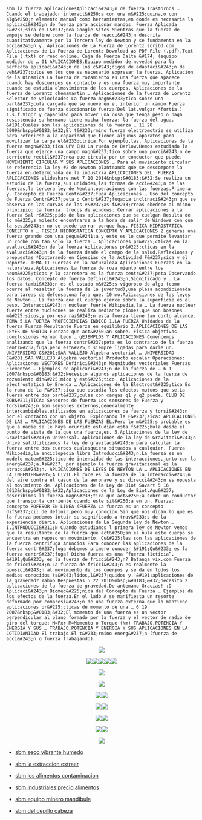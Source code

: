 
```
sbm la fuerza aplicacionesAplicaci&#243;n de fuerza Trastornos … Cuando el trabajador interact&#250;a con una m&#225;quina,o con alg&#250;n elemento manual como herramientas,en donde es necesaria la aplicaci&#243;n de fuerza para accionar mandos. Fuerza Aplicada F&#237;sica en L&#237;nea Google Sites Mientras que la fuerza de empuje se define como la fuerza de reacci&#243;n descrita cuantitativamente por la Tercera ley de Newton y se fundamenta en la acci&#243;n y. Aplicaciones de La Fuerza de Lorentz scribd.com Aplicaciones de La Fuerza de Lorentz Download as PDF File (.pdf),Text File (.txt) or read online. Caja de Fuerza Dalte &#174; (equipo medidor de … 01 APLICACIONES.Equipo medidor de.novedad para la perfecta aplicaci&#243;n de los c&#243;digos de adaptaci&#243;n de veh&#237;culos en los que es necesario expresar la fuerza. Aplicacion de la Dinamica La fuerza de rozamiento es una fuerza que aparece cuando hay doscuerpos en contacto y es una fuerza muy importante cuando se estudia elmovimiento de los cuerpos. Aplicaciones de la fuerza de Lorentz chemamartin … Aplicaciones de la fuerza de Lorentz Selector de velocidades La fuerza magn&#233;tica sobre una part&#237;cula cargada que se mueve en el interior un campo Fuerza significado de fuerza diccionario fuerza(Del lat.vulgar *fortia.) 1.s.f.Vigor y capacidad para mover una cosa que tenga peso o haga resistencia su hermano tiene mucha fuerza; la fuerza del agua. &#191;Cuales son las aplicaciones de la fuerza … 11 28 2009&nbsp;&#0183;&#32;El t&#233;rmino fuerza electromotriz se utiliza para referirse a la capacidad que tienen algunos aparatos para movilizar la carga el&#233;ctrica.Por ejemplo,las. Aplicaciones de la fuerza magn&#233;tica UPV EHU La rueda de Barlow.Hemos estudiado la fuerza que ejerce una campo magn&#233;tico sobre una porci&#243;n de corriente rectil&#237;nea que circula por un conductor que puede. MOVIMIENTO CIRCULAR Y SUS APLICACIONES … Para el movimiento circular se referencia la ley #2 de Newton planteando que se descompone la fuerza en.determinada en la industria.APLICACIONES DEL. FUERZA : APLICACIONES slideshare.net 7 10 2014&nbsp;&#0183;&#32;Se realiza un estudio de la fuerza,sus unidades,las formas de acci&#243;n de las fuerzas,la tercera ley de Newton,operaciones con las fuerzas.Primera y. Concepto de Fuerza Centr&#237;fuga Aplicaciones … Uso del concepto de Fuerza Centr&#237;peta o Centr&#237;fuga:La inclinaci&#243;n que se observa en las curvas de las v&#237;as f&#233;rreas obedece al mismo principio: la fuerza. trucos de windows: Cerrar aplicaciones a la fuerza Sal r&#225;pido de las aplicaciones que se cuelgan Resulta de lo m&#225;s molesto encontrarse a la hora de salir de Windows con que la sesi&#243;n no se puede cerrar porque hay. FISICA HIDROSTATICA CONCEPTO Y … FISICA HIDROSTATICA CONCEPTO Y APLICACIONES 2.generas una fuerza grande con una peque&#241;a y esto es lo que permite levantar un coche con tan solo la fuerza … Aplicaciones pr&#225;cticas en la evaluaci&#243;n de la fuerza Aplicaciones pr&#225;cticas en la evaluaci&#243;n de la fuerza desde el campo de la salud.Reflexiones y propuestas *Doctorando en Ciencias de la Actividad F&#237;sica y el Deporte. TEMA 11 Fuerzas en la naturaleza Aplicaciones Fuerzas en la naturaleza.Aplicaciones.La fuerza de roza miento entre los neum&#225;ticos y la carretera es la fuerza centr&#237;peta Observando los datos. Concepto de fuerza Definici&#243;n,Significado y … La fuerza tambi&#233;n es el estado m&#225;s vigoroso de algo (como ocurre al resaltar la fuerza de la juventud),una plaza acondicionada para tareas de defensa,una faja que. 10 mo.Aplicaciones de las leyes de Newton … La fuerza que el cuerpo ejerce sobre la superficie es el peso. Interacci&#243;n nuclear fuerte Wikipedia,la … La fuerza nuclear fuerte entre nucleones se realiza mediante piones,que son bosones m&#225;sicos,y por esa raz&#243;n esta fuerza tiene tan corto alcance. TEMA 5.LA FUERZA PROFECIENCIAS INDICE 1.LA FUERZA Unidades de la fuerza Fuerza Resultante Fuerza en equilibrio 2.APLICACIONES DE LAS LEYES DE NEWTON Fuerzas que act&#250;an sobre. Fisica objetivos conclusiones Hernan Leon … gEJEMPLOS Y APLICACIONES Comencemos analizando que la fuerza centr&#237;peta es lo contrario de la fuerza centr&#237;fuga,pero est&#225;n siempre ligadas para darle un. UNIVERSIDAD C&#201;SAR VALLEJO Algebra vectorial … UNIVERSIDAD C&#201;SAR VALLEJO Algebra vectorial Producto escalar Operaciones: Aplicaciones VECTORES Definici&#243;n Magnitudes vectoriales Fuerzas Elementos … Ejemplos de aplicaci&#243;n de la fuerza de … 6 1 2007&nbsp;&#0183;&#32;Necesito algunos aplicaciones de la fuerza de rozamiento din&#225;mico y est&#225;tico. Aplicaciones de la electrostatica by Brenda … Aplicaciones de la Electrost&#225;tica Es la rama de la F&#237;sica que estudia los efectos mutuos que se.La fuerza entre dos part&#237;culas con cargas q1 y q2 puede. CLUB DE ROB&#211;TICA: Sensores de fuerza Los sensores de Fuerza y Torsi&#243;n son sensores externos,generalmente intercambiables,utilizados en aplicaciones de fuerza y torsi&#243;n por el contacto con un objeto. Explorando la F&#237;sica: APLICACIONES DE LAS … APLICACIONES DE LAS FUERZAS EL.Pero lo m&#225;s probable es que a nadie se le haya ocurrido estudiar esta f&#225;bula desde el punto de vista de la.que una fuerza,es. 5.Aplicaciones de la ley de Gravitaci&#243;n Universal. Aplicaciones de la ley de Gravitaci&#243;n Universal.Utilizamos la ley de gravitaci&#243;n para calcular la fuerza entre dos cuerpos cualesquiera situados a cualquier. Fuerza Wikipedia,la enciclopedia libre Introducci&#243;n.La fuerza es un modelo matem&#225;tico de intensidad de las interacciones,junto con la energ&#237;a.As&#237; por ejemplo la fuerza gravitacional es la atracci&#243;n. APLICACIONES DE LEYES DE NEWTON LA … APLICACIONES EN LA INGENIER&#205;A CIVIL.El roce es la fuerza de la interacci&#243;n del aire contra el casco de la aeronave y su direcci&#243;n es opuesta al movimiento de. Aplicaciones de la Ley de Biot Savart 5 16 2013&nbsp;&#0183;&#32;Aplicaciones de la Ley de Biot.Aqu&#237; describimos la fuerza magn&#233;tica que act&#250;a sobre un conductor que transporta corriente cuando este sit&#250;a en un. Fuerza: concepto ROFESOR EN LINEA (FUERZA La fuerza es un concepto dif&#237;cil de definir,pero muy conocido.Sin que nos digan lo que es la fuerza podemos intuir su significado a trav&#233;s de la experiencia diaria. Aplicaciones de La Segunda Ley de Newton … I.INTRODUCCI&#211;N Cuando estudiamos l primera ley de Newton vemos que la resultante de la fuerza que act&#250;an es nula este cuerpo se encuentra en reposo un movimiento. Cu&#225;les son las aplicaciones de la fuerza centrifuga Anuncios Para conocer las aplicaciones de la fuerza centr&#237;fuga debemos primero conocer &#191;Qu&#233; es la fuerza centr&#237;fuga? Dicha fuerza es una “fuerza ficticia”. &#191;Qu&#233; es la fuerza de fricci&#243;n? Batanga vix.com Fuerza de fricci&#243;n.La fuerza de fricci&#243;n es realmente la oposici&#243;n al movimiento de los cuerpos y se da en todos los medios conocidos (s&#243;lidos,l&#237;quidos y. &#191;aplicaciones de la gravedad? Yahoo Respuestas 5 22 2010&nbsp;&#0183;&#32;necesito 2 aplicaciones de la fuerza de gravedad.De antemano Gracias! :D Aplicaci&#243;n Biomec&#225;nica del Concepto de Fuerza … Ejemplos de los efectos de la fuerza.En el lado A se manifiesta un resorte deformado por compresi&#243;n de una fuerza externa que lo mantiene. aplicaciones pr&#225;cticas de momento de una … 6 19 2007&nbsp;&#0183;&#32;El momento de una fuerza es un vector perpendicular al plano formado por la fuerza y el vector de radio de giro del torque: M=Fxr M=Momento o Torque (Nm) TRABAJO,POTENCIA Y ENERGIA Y SUS … TRABAJO,POTENCIA Y ENERGIA Y SUS APLICACIONES EN LA COTIDIANIDAD El trabajo.El t&#233;rmino energ&#237;a (fuerza de acci&#243;n o fuerza trabajando). 
```

<div align="center">

<a href="https://es-crusher.shibang-china.com/github&k=sbm+la+fuerza+aplicaciones"><img src="https://static.shibang-china.com/es/crusher/logo.jpg"></a>

<a href="https://es-crusher.shibang-china.com/github&k=sbm+la+fuerza+aplicaciones"><img src="https://static.shibang-china.com/es/crusher/index.jpg"></a><a href="https://es-crusher.shibang-china.com/material.htmlgithub&k=sbm+la+fuerza+aplicaciones"><img src="https://static.shibang-china.com/es/crusher/material.jpg"></a><a href="https://es-crusher.shibang-china.com/application.htmlgithub&k=sbm+la+fuerza+aplicaciones"><img src="https://static.shibang-china.com/es/crusher/application.jpg"></a><a href="https://es-crusher.shibang-china.com/aboutus.htmlgithub&k=sbm+la+fuerza+aplicaciones"><img src="https://static.shibang-china.com/es/crusher/aboutus.jpg"></a><a href="https://es-crusher.shibang-china.com/contact.htmlgithub&k=sbm+la+fuerza+aplicaciones"><img src="https://static.shibang-china.com/es/crusher/contact.jpg"></a>

<a href="https://es-crusher.shibang-china.com/github&k=sbm+la+fuerza+aplicaciones"><img src="https://static.shibang-china.com/es/crusher/banner.jpg"></a>

<a href="https://swt.shibang-china.com/github&k=sbm+la+fuerza+aplicaciones"><img src="https://static.shibang-china.com/es/crusher/text.jpg"></a>

<a href="https://swt.shibang-china.com/github&k=sbm+la+fuerza+aplicaciones"><img src="https://static.shibang-china.com/es/crusher/chat.jpg"></a><a href="https://es-crusher.shibang-china.com/contact.htmlgithub&k=sbm+la+fuerza+aplicaciones"><img src="https://static.shibang-china.com/es/crusher/message.jpg"></a>

<a href="https://es-crusher.shibang-china.com/products/pe.htmlgithub&k=sbm+la+fuerza+aplicaciones"><img src="https://static.shibang-china.com/es/crusher/pe.jpg"></a><a href="https://es-crusher.shibang-china.com/products/pf.htmlgithub&k=sbm+la+fuerza+aplicaciones"><img src="https://static.shibang-china.com/es/crusher/pf.jpg"></a>

<a href="https://es-crusher.shibang-china.com/products/hpt.htmlgithub&k=sbm+la+fuerza+aplicaciones"><img src="https://static.shibang-china.com/es/crusher/hpt.jpg"></a><a href="https://es-crusher.shibang-china.com/products/vsi.htmlgithub&k=sbm+la+fuerza+aplicaciones"><img src="https://static.shibang-china.com/es/crusher/vsi.jpg"></a>

<a href="https://es-crusher.shibang-china.com/products/klv.htmlgithub&k=sbm+la+fuerza+aplicaciones"><img src="https://static.shibang-china.com/es/crusher/klv.jpg"></a><a href="https://es-crusher.shibang-china.com/products/portable.htmlgithub&k=sbm+la+fuerza+aplicaciones"><img src="https://static.shibang-china.com/es/crusher/portable.jpg"></a>

<a href="https://swt.shibang-china.com/github&k=sbm+la+fuerza+aplicaciones"><img src="https://static.shibang-china.com/es/crusher/case.jpg"></a>

</div>


* [sbm seco vibrante humedo](sbm%20seco%20vibrante%20humedo.md)

* [sbm la extraccion extraer](sbm%20la%20extraccion%20extraer.md)

* [sbm los alimentos contaminacion](sbm%20los%20alimentos%20contaminacion.md)

* [sbm industriales precio alimentos](sbm%20industriales%20precio%20alimentos.md)

* [sbm equipo minero mandibula](sbm%20equipo%20minero%20mandibula.md)

* [sbm del cepillo cabeza](sbm%20del%20cepillo%20cabeza.md)